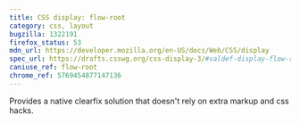```yaml
---
title: CSS display: flow-root
category: css, layout
bugzilla: 1322191
firefox_status: 53
mdn_url: https://developer.mozilla.org/en-US/docs/Web/CSS/display
spec_url: https://drafts.csswg.org/css-display-3/#valdef-display-flow-root
caniuse_ref: flow-root
chrome_ref: 5769454877147136
---
```


Provides a native clearfix solution that doesn't rely on extra markup and css hacks.
